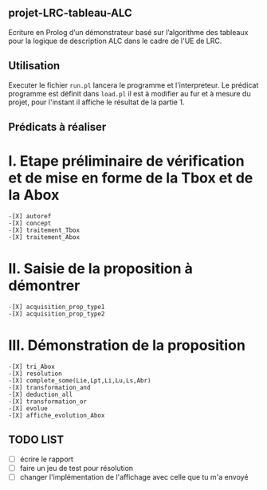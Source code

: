 ## projet-LRC-tableau-ALC

Ecriture en Prolog d’un démonstrateur basé sur l’algorithme des tableaux pour la logique de description ALC dans le cadre de l'UE de LRC.

## Utilisation

Executer le fichier `run.pl` lancera le programme et l'interpreteur.
Le prédicat programme est définit dans `load.pl` il est à modifier au fur et à mesure du projet, pour l'instant il affiche le résultat de la partie 1.

## Prédicats à réaliser

# I. Etape préliminaire de vérification et de mise en forme de la Tbox et de la Abox
	-[X] autoref
	-[X] concept
	-[X] traitement_Tbox
	-[X] traitement_Abox
# II. Saisie de la proposition à démontrer
	-[X] acquisition_prop_type1
	-[X] acquisition_prop_type2
# III. Démonstration de la proposition
	-[X] tri_Abox
	-[X] resolution
	-[X] complete_some(Lie,Lpt,Li,Lu,Ls,Abr)
	-[X] transformation_and
	-[X] deduction_all
	-[X] transformation_or
	-[X] evolue
	-[X] affiche_evolution_Abox

## TODO LIST

-[ ] écrire le rapport
-[ ] faire un jeu de test pour résolution
-[ ] changer l'implémentation de l'affichage avec celle que tu m'a envoyé